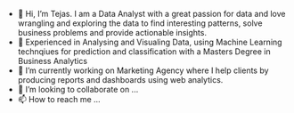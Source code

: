 - 👋 Hi, I’m Tejas. I am a Data Analyst with a great passion for data and love wrangling and exploring the data to find interesting patterns, solve business problems and provide actionable insights.
- 👀 Experienced in Analysing and Visualing Data, using Machine Learning technqiues for prediction and classification with a Masters Degree in Business Analytics
- 🌱 I’m currently working on Marketing Agency where I help clients by producing reports and dashboards using web analytics. 
- 💞️ I’m looking to collaborate on ...
- 📫 How to reach me ...

<!---
tejas153/tejas153 is a ✨ special ✨ repository because its `README.md` (this file) appears on your GitHub profile.
You can click the Preview link to take a look at your changes.
--->
